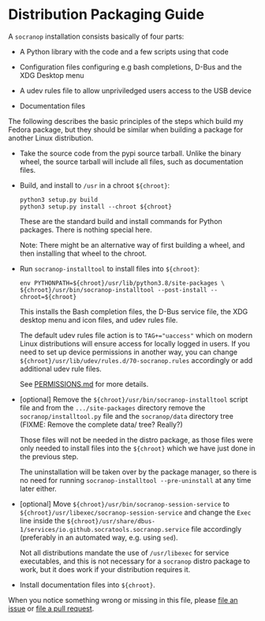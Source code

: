 Distribution Packaging Guide
============================

A `socranop` installation consists basically of four parts:

  * A Python library with the code and a few scripts using that code

  * Configuration files configuring e.g bash completions, D-Bus and
    the XDG Desktop menu

  * A udev rules file to allow unpriviledged users access to the USB
    device

  * Documentation files

The following describes the basic principles of the steps which build
my Fedora package, but they should be similar when building a package
for another Linux distribution.

  * Take the source code from the pypi source tarball. Unlike the
    binary wheel, the source tarball will include all files, such as
    documentation files.

  * Build, and install to `/usr` in a chroot `${chroot}`:

        python3 setup.py build
        python3 setup.py install --chroot ${chroot}

    These are the standard build and install commands for Python
    packages. There is nothing special here.

    Note: There might be an alternative way of first building a wheel,
          and then installing that wheel to the chroot.

  * Run `socranop-installtool` to install files into `${chroot}`:

        env PYTHONPATH=${chroot}/usr/lib/python3.8/site-packages \
        ${chroot}/usr/bin/socranop-installtool --post-install --chroot=${chroot}

    This installs the Bash completion files, the D-Bus service file,
    the XDG desktop menu and icon files, and udev rules file.

    The default udev rules file action is to `TAG+="uaccess"` which on
    modern Linux distributions will ensure access for locally logged
    in users. If you need to set up device permissions in another way,
    you can change `${chroot}/usr/lib/udev/rules.d/70-socranop.rules`
    accordingly or add additional udev rule files.

    See [PERMISSIONS.md](PERMISSIONS.md) for more details.

  * [optional] Remove the `${chroot}/usr/bin/socranop-installtool`
    script file and from the `.../site-packages` directory remove the
    `socranop/installtool.py` file and the `socranop/data` directory
    tree (FIXME: Remove the complete data/ tree? Really?)

    Those files will not be needed in the distro package, as those
    files were only needed to install files into the `${chroot}` which
    we have just done in the previous step.

    The uninstallation will be taken over by the package manager, so
    there is no need for running `socranop-installtool
    --pre-uninstall` at any time later either.

  * [optional] Move `${chroot}/usr/bin/socranop-session-service` to
    `${chroot}/usr/libexec/socranop-session-service` and change the
    `Exec` line inside the
    `${chroot}/usr/share/dbus-1/services/io.github.socratools.socranop.service`
    file accordingly (preferably in an automated way, e.g. using
    `sed`).

	Not all distributions mandate the use of `/usr/libexec` for
    service executables, and this is not necessary for a
    `socranop` distro package to work, but it does work if
    your distribution requires it.

  * Install documentation files into `${chroot}`.

When you notice something wrong or missing in this file, please [file
an issue](https://github.com/socratools/socranop/issues/new) or [file
a pull request](https://github.com/socratools/socranop/compare).
